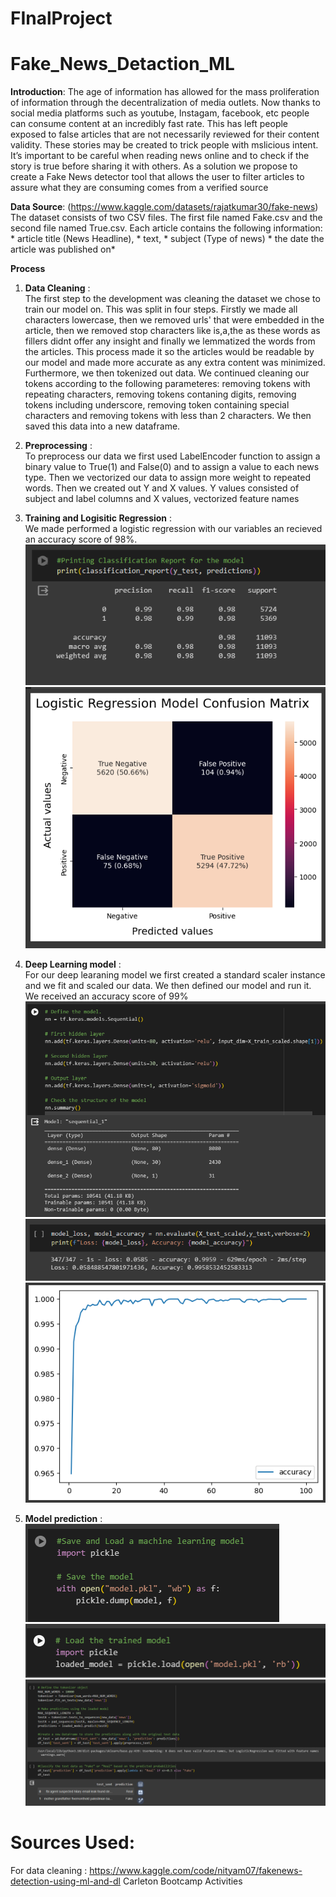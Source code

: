 # FInalProject

# Fake_News_Detaction_ML

**Introduction**:
   The age of information has allowed for the mass proliferation of information through the decentralization of media outlets. Now thanks to social media platforms such as youtube, Instagam, facebook, etc people can consume content at an incredibly fast rate. This has left people exposed to false articles that are not necessarily reviewed for their content validity. These stories may be created to trick people with mslicious intent.  It’s important to be careful when reading news online and to check if the story is true before sharing it with others. As a solution we propose to create a Fake News detector tool that allows the user to filter articles to assure what they are consuming comes from a verified source

**Data Source**:
   (https://www.kaggle.com/datasets/rajatkumar30/fake-news)  
   The dataset consists of two CSV files. The first file named Fake.csv and the second file named True.csv. Each article contains the following information:
      * article title (News Headline),
      * text,
      * subject (Type of news)
      * the date the article was published on*


**Process**

1. **Data Cleaning**  :   
   The first step to the development was cleaning the dataset we chose to train our model on. This was split in four steps. Firstly we made all characters lowercase, then we removed urls' that were embedded in the article, then we removed stop characters like is,a,the as these words as fillers didnt offer any insight and finally we lemmatized the words from the articles. This process made it so the articles would be readable by our model and made more accurate as any extra content was minimized.
   Furthermore, we then tokenized out data. We continued cleaning our tokens according to the following parameteres: removing tokens with repeating characters, removing tokens contaning digits, removing tokens including underscore, removing token containing special characters and removing tokens with less than 2 characters. We then saved this data into a new dataframe.

2. **Preprocessing**  :  
   To preprocess our data we first used LabelEncoder function to assign a binary value to True(1) and False(0) and to assign a value to each news type. Then we vectorized our data to assign more weight to repeated words. Then we created out Y and X values. Y values consisted of subject and label columns and X values, vectorized feature names

3. **Training and Logisitic Regression**  :  
   We made performed a logistic regression with our variables an recieved an accuracy score of 98%.
          ![Alt text](image.png)
          ![Alt text](image-3.png)

5. **Deep Learning model**  :  
   For our deep learaning model we first created a standard scaler instance and we fit and scaled our data. We then defined our model and run it.
   We received an accuracy score of 99%    
          ![Alt text](image-1.png)
          ![Alt text](image-2.png)
          ![Alt text](image-4.png)

6. **Model prediction**  :  
          ![Alt text](image-5.png)
          ![Alt text](image-6.png)
          ![Alt text](image-7.png)



# Sources Used:
   For data cleaning : https://www.kaggle.com/code/nityam07/fakenews-detection-using-ml-and-dl
   Carleton Bootcamp Activities

